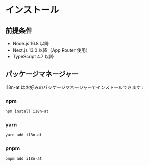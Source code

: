 # インストール

## 前提条件

- Node.js 16.8 以降
- Next.js 13.0 以降（App Router 使用）
- TypeScript 4.7 以降

## パッケージマネージャー

i18n-at はお好みのパッケージマネージャーでインストールできます：

### npm

```bash
npm install i18n-at
```

### yarn

```bash
yarn add i18n-at
```

### pnpm

```bash
pnpm add i18n-at
```
